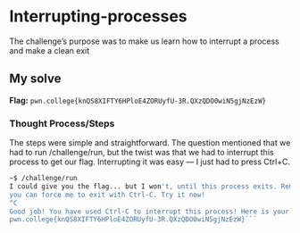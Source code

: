 
# Interrupting-processes
The challenge’s purpose was to make us learn how to interrupt a process and make a clean exit

## My solve
**Flag:** ` pwn.college{knQS8XIFTY6HPloE4ZORUyfU-3R.QXzQDO0wiN5gjNzEzW} `

### Thought Process/Steps
The steps were simple and straightforward. The question mentioned that we had to run /challenge/run, but the twist was that 
we had to interrupt this process to get our flag. Interrupting it was easy — I just had to press Ctrl+C.

 ```bash
~$ /challenge/run
I could give you the flag... but I won't, until this process exits. Remember,
you can force me to exit with Ctrl-C. Try it now!
^C
Good job! You have used Ctrl-C to interrupt this process! Here is your flag:
pwn.college{knQS8XIFTY6HPloE4ZORUyfU-3R.QXzQDO0wiN5gjNzEzW}```
